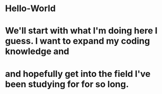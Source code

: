 # Hello-World

# We'll start with what I'm doing here I guess. I want to expand my coding knowledge and
# and hopefully get into the field I've been studying for for so long.
